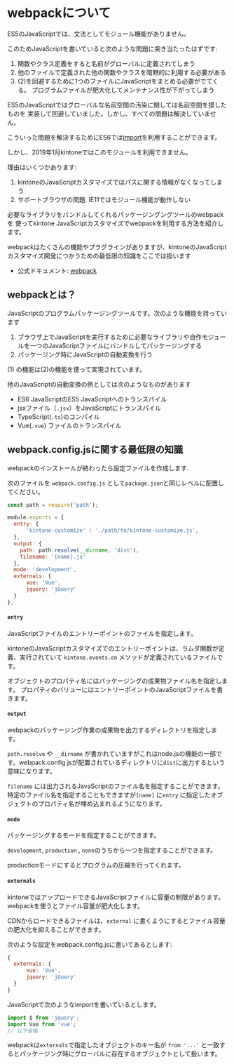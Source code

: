 # webpackについて

ES5のJavaScriptでは、文法としてモジュール機能がありません。

このためJavaScriptを書いていると次のような問題に突き当たったはずです:

1. 関数やクラス定義をすると名前がグローバルに定義されてしまう
2. 他のファイルで定義された他の関数やクラスを暗黙的に利用する必要がある
3. (2)を回避するために1つのファイルにJavaScriptをまとめる必要がでてくる。
プログラムファイルが肥大化してメンテナンス性が下がってしまう

ES5のJavaScriptではグローバルな名前空間の汚染に関しては名前空間を摸したものを
実装して回避していました。しかし、すべての問題は解決していません。

こういった問題を解決するためにES6では[import](https://developer.mozilla.org/ja/docs/Web/JavaScript/Reference/Statements/import)を利用することができます。

しかし、2019年1月kintoneではこのモジュールを利用できません。

理由はいくつかあります:

1. kintoneのJavaScriptカスタマイズではパスに関する情報がなくなってしまう
2. サポートブラウザの問題. IE11ではモジュール機能が動作しない

必要なライブラリをバンドルしてくれるパッケージングングツールのwebpackを
使ってkintone JavaScriptカスタマイズでwebpackを利用する方法を紹介します。

webpackはたくさんの機能やプラグラインがありますが、kintoneのJavaScriptカスタマイズ開発につかうための最低限の知識をここでは扱います

- 公式ドキュメント: [webpack](https://webpack.js.org/concepts/) 

## webpackとは？

JavaScriptのプログラムパッケージングツールです。次のような機能を持っています

1. ブラウザ上でJavaScriptを実行するために必要なライブラリや自作モジュールを一つのJavaScriptファイルにバンドルしてパッケージングする
2. パッケージング時にJavaScriptの自動変換を行う

(1) の機能は(2)の機能を使って実現されています。

他のJavaScriptの自動変換の例としては次のようなものがあります

- ES6 JavaScriptのES5 JavaScriptへのトランスパイル
- jsxファイル（`.jsx`）をJavaScriptにトランスパイル
- TypeScript(`.ts`)のコンパイル
- Vue(`.vue`) ファイルのトランスパイル

## webpack.config.jsに関する最低限の知識

webpackのインストールが終わったら設定ファイルを作成します.

次のファイルを `webpack.config.js` として`package.json`と同じレベルに配置してください。
```js
const path = require('path');

module.exports = {
  entry: {
      'kintone-customize' : './path/to/kintone-customize.js',
  },
  output: {
    path: path.resolve(__dirname, 'dist'),
    filename: '[name].js'
  },
  mode: 'development',
  externals: {
      vue: 'Vue',
      jquery: 'jQuery'
  }
};
```

#### `entry` 
JavaScriptファイルのエントリーポイントのファイルを指定します。

kintoneのJavaScriptカスタマイズでのエントリーポイントは、ラムダ関数が定義、実行されていて `kintone.events.on` メソッドが定義されているファイルです。

オブジェクトのプロパティ名にはパッケージングの成果物ファイル名を指定します。
プロパティのバリューにはエントリーポイントのJavaScriptファイルを書きます。

#### `output`
webpackのパッケージング作業の成果物を出力するディレクトリを指定します。

`path.resolve` や `__dirname` が書かれていますがこれはnode.jsの機能の一部です。webpack.config.jsが配置されているディレクトリに`dist`に出力するという意味になります。

`filename` には出力されるJavaScriptのファイル名を指定することができます。
特定のファイル名を指定することもできますが`[name]` に`entry` に指定したオブジェクトのプロパティ名が埋め込まれるようになります。

#### `mode`
パッケージングするモードを指定することができます。

`development`, `production` , `none`のうちから一つを指定することができます。

productionモードにするとプログラムの圧縮を行ってくれます。

#### `externals`

kintoneではアップロードできるJavaScriptファイルに容量の制限があります。
webpackを使うとファイル容量が肥大化します。

CDNからロードできるファイルは、`external` に書くようにするとファイル容量の肥大化を抑えることができます。

次のような設定をwebpack.config.jsに書いてあるとします:

```javascript
{
  externals: {
      vue: 'Vue',
      jquery: 'jQuery'
  }
}
```

JavaScriptで次のようなimportを書いているとします。

```javascript
import $ from 'jquery';
import Vue from 'vue';
// 以下省略
```

webpackは`externals`で指定したオブジェクトのキー名が
`from '...'` と一致するとパッケージング時にグローバルに存在するオブジェクトとして扱います。